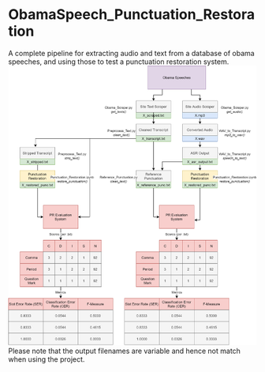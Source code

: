 # ObamaSpeech_Punctuation_Restoration
A complete pipeline for extracting audio and text from a database of obama speeches, and using those to test a punctuation restoration system.
![Pipeline of the project](Pipeline.png)
Please note that the output filenames are variable and hence not match when using the project.
